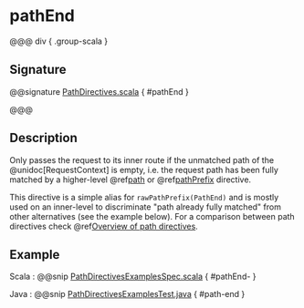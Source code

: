 # pathEnd

@@@ div { .group-scala }

## Signature

@@signature [PathDirectives.scala]($akka-http$/akka-http/src/main/scala/akka/http/scaladsl/server/directives/PathDirectives.scala) { #pathEnd }

@@@

## Description

Only passes the request to its inner route if the unmatched path of the @unidoc[RequestContext] is empty, i.e. the request
path has been fully matched by a higher-level @ref[path](path.md) or @ref[pathPrefix](pathPrefix.md) directive.

This directive is a simple alias for `rawPathPrefix(PathEnd)` and is mostly used on an
inner-level to discriminate "path already fully matched" from other alternatives (see the example below). For a comparison between path directives check @ref[Overview of path directives](index.md#overview-path).

## Example

Scala
:  @@snip [PathDirectivesExamplesSpec.scala]($test$/scala/docs/http/scaladsl/server/directives/PathDirectivesExamplesSpec.scala) { #pathEnd- }

Java
:  @@snip [PathDirectivesExamplesTest.java]($test$/java/docs/http/javadsl/server/directives/PathDirectivesExamplesTest.java) { #path-end }
